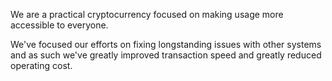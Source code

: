 We are a practical cryptocurrency focused on making usage more accessible to everyone.

We've focused our efforts on fixing longstanding issues with other systems and as such we've greatly improved transaction speed and greatly reduced operating cost.